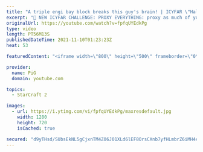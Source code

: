 ```yaml
---
title: "A triple engi bay block breaks this guy's brain! | ICYFAR \"Halloween\" - StarCraft 2"
excerpt: "🤯 NEW ICYFAR CHALLENGE: PROXY EVERYTHING: proxy as much of your stuff as you can - try to have as few buildings as possible in your bases. Send submissions to eonblu95@gmail.com as attachment AND only ICYFAR as the subject. Max 1 replay per person. Latest submission is on the 30th November -- 🤯 In"
originalUrl: https://youtube.com/watch?v=fpfqUYEdkPg
type: video
length: PT56M13S
publishedDateTime: 2021-11-10T01:23:23Z
heat: 53

featuredContent: "<iframe width=\"800\" height=\"500\" frameborder=\"0\" src=\"https://www.youtube.com/embed/fpfqUYEdkPg\" allow=\"accelerometer; autoplay; encrypted-media; gyroscope; picture-in-picture\" allowfullscreen></iframe>"

provider:
  name: PiG
  domain: youtube.com

topics:
  - StarCraft 2

images:
  - url: https://i.ytimg.com/vi/fpfqUYEdkPg/maxresdefault.jpg
    width: 1280
    height: 720
    isCached: true

secured: "d9yTHsd/SUbsEkNL5gCjxnTM4Z06J01XLd6lEF8OrsCXnb7yfHLmbrZ6iMH4exr6tlGZDgRoi+bS9OdwMLlaSU3VYrLGrtv4YcK+1V6mh+cX12wNdWJIfh2wMj2HU1H+LxPPa12cbEd8OzC1H+2AbcIIoGnpxXyI5oy/XfBNsgpkEWqTs3tkbl6CdaidiTAshGWZTY6D5lPSFJJAvan0RY5ZvN4ne4z2GNTpFkjcpWUX54WYlxK1sOw4hNJtolPZy5lq5VZqIFRB4qf3yOJlv1JBoPViCorla54r0JAtGMf8BTCBMIvk/5pSgvDkPnd4MVNAXO40KoR+ptCDNESODexhYSIl0fx3Xwffi9JyhNotDlQ993cH1PDWXDRWLgBhLqhgjEcRbHzOLX0w0SRTjNi8wb6NKHETkXyr7U+k4kY=;tvpMF9tx/BTmWYrAp1wRaQ=="
---
```


